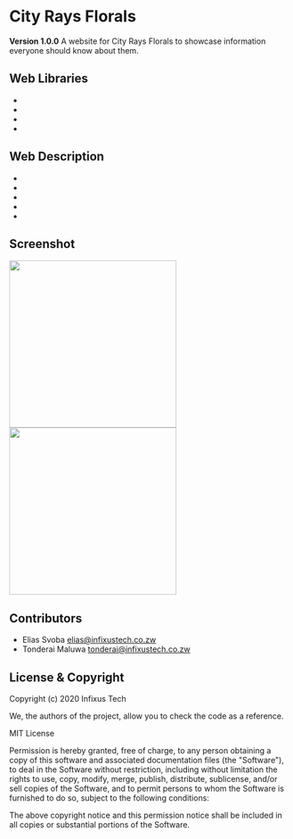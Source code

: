 # City Rays Florals
 **Version 1.0.0**
 A website for City Rays Florals to showcase information everyone should know about them.

## Web Libraries

- 
- 
- 
- 

## Web Description

- 
- 
- 
- 
-  

## Screenshot
<img src="" width="300"/>
<img src="" width="300"/>

## Contributors
- Elias Svoba <elias@infixustech.co.zw>
- Tonderai Maluwa <tonderai@infixustech.co.zw>


## License & Copyright

Copyright (c) 2020 Infixus Tech

We, the authors of the project, allow you to check the code as a reference.


MIT License

Permission is hereby granted, free of charge, to any person obtaining a copy
of this software and associated documentation files (the "Software"), to deal
in the Software without restriction, including without limitation the rights
to use, copy, modify, merge, publish, distribute, sublicense, and/or sell
copies of the Software, and to permit persons to whom the Software is
furnished to do so, subject to the following conditions:

The above copyright notice and this permission notice shall be included in all
copies or substantial portions of the Software.